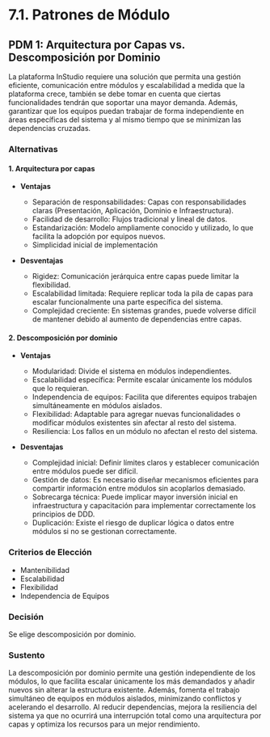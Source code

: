 # 7.1. Patrones de Módulo

## PDM 1: Arquitectura por Capas vs. Descomposición por Dominio

La plataforma InStudio requiere una solución que permita una gestión eficiente, comunicación entre módulos y escalabilidad a medida que la plataforma crece, también se debe tomar en cuenta que ciertas funcionalidades tendrán que soportar una mayor demanda. Además, garantizar que los equipos puedan trabajar de forma independiente en áreas específicas del sistema y al mismo tiempo que se minimizan las dependencias cruzadas.

### Alternativas

#### **1. Arquitectura por capas**

- **Ventajas**

  - Separación de responsabilidades: Capas con responsabilidades claras (Presentación, Aplicación, Dominio e Infraestructura).
  - Facilidad de desarrollo: Flujos tradicional y lineal de datos.
  - Estandarización: Modelo ampliamente conocido y utilizado, lo que facilita la adopción por equipos nuevos.
  - Simplicidad inicial de implementación

- **Desventajas**

  - Rigidez: Comunicación jerárquica entre capas puede limitar la flexibilidad.
  - Escalabilidad limitada: Requiere replicar toda la pila de capas para escalar funcionalmente una parte específica del sistema.
  - Complejidad creciente: En sistemas grandes, puede volverse difícil de mantener debido al aumento de dependencias entre capas.

#### **2. Descomposición por dominio**

- **Ventajas**

  - Modularidad: Divide el sistema en módulos independientes.
  - Escalabilidad específica: Permite escalar únicamente los módulos que lo requieran.
  - Independencia de equipos: Facilita que diferentes equipos trabajen simultáneamente en módulos aislados.
  - Flexibilidad: Adaptable para agregar nuevas funcionalidades o modificar módulos existentes sin afectar al resto del sistema.
  - Resiliencia: Los fallos en un módulo no afectan el resto del sistema.

- **Desventajas**

  - Complejidad inicial: Definir límites claros y establecer comunicación entre módulos puede ser difícil.
  - Gestión de datos: Es necesario diseñar mecanismos eficientes para compartir información entre módulos sin acoplarlos demasiado.
  - Sobrecarga técnica: Puede implicar mayor inversión inicial en infraestructura y capacitación para implementar correctamente los principios de DDD.
  - Duplicación: Existe el riesgo de duplicar lógica o datos entre módulos si no se gestionan correctamente.

### Criterios de Elección

- Mantenibilidad
- Escalabilidad
- Flexibilidad
- Independencia de Equipos

### Decisión

Se elige descomposición por dominio.

### Sustento

La descomposición por dominio permite una gestión independiente de los módulos, lo que facilita escalar únicamente los más demandados y añadir nuevos sin alterar la estructura existente. Además, fomenta el trabajo simultáneo de equipos en módulos aislados, minimizando conflictos y acelerando el desarrollo. Al reducir dependencias, mejora la resiliencia del sistema ya que no ocurrirá una interrupción total como una arquitectura por capas y optimiza los recursos para un mejor rendimiento.
